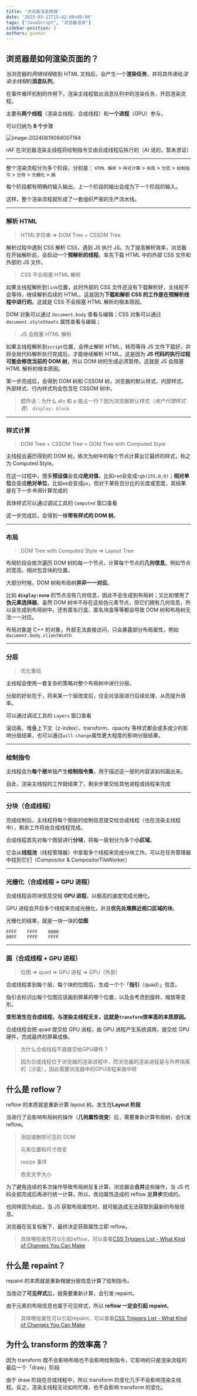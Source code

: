 ```yaml
---
title: '浏览器渲染原理'
date: '2023-03-11T15:42:00+08:00'
tags: ["JavaScript", "浏览器渲染"]
sidebar-position: 3
authors: gsemir
---
```



## 浏览器是如何渲染页面的？

当浏览器的*网络线程*收到 HTML 文档后，会产生一个**渲染任务**，并将其传递给*渲染主线程*的**消息队列**。

在事件循环机制的作用下，渲染主线程取出消息队列中的渲染任务，开启渲染流程。

主要有**两个线程**（渲染主线程、合成线程）和**一个进程**（GPU）参与，

可以归纳为 **8 个**步骤

![image-20240819084007164](./images/browserrender.png)

rAF 在浏览器渲染主线程将绘制指令交由合成线程后执行的（AI 说的，暂未求证）

-------

整个渲染流程分为多个阶段，分别是： `HTML 解析` > `样式计算` > `布局` > `分层` > `绘制指令` > `分块` >  `光栅化` > `画`

每个阶段都有明确的输入输出，上一个阶段的输出会成为下一个阶段的输入。

这样，整个渲染流程就形成了一套组织严密的生产流水线。

-------

### 解析 HTML

> HTML字符串 => DOM Tree + CSSOM Tree

解析过程中遇到 CSS 解析 CSS，遇到 JS 执行 JS。为了提高解析效率，浏览器在开始解析前，会启动一个**预解析的线程**，率先下载 HTML 中的外部 CSS 文件和外部的 JS 文件。

> CSS 不会阻塞 HTML 解析

如果主线程解析到`link`位置，此时外部的 CSS 文件还没有下载解析好，主线程不会等待，继续解析后续的 HTML。这是因为**下载和解析 CSS 的工作是在预解析线程中进行的**。这就是 CSS 不会阻塞 HTML 解析的根本原因。

DOM 对象可以通过 `document.body` 查看与编辑；CSS 对象可以通过 `document.styleSheets` 属性查看与编辑；

> JS 会阻塞 HTML 解析

如果主线程解析到`script`位置，会停止解析 HTML，转而等待 JS 文件下载好，并将全局代码解析执行完成后，才能继续解析 HTML。这是因为 **JS 代码的执行过程可能会修改当前的 DOM 树**，所以 DOM 树的生成必须暂停。这就是 JS 会阻塞 HTML 解析的根本原因。

第一步完成后，会得到 DOM 树和 CSSOM 树，浏览器的默认样式、内部样式、外部样式、行内样式均会包含在 CSSOM 树中。

> 题外话：为什么 div 和 p 能占一行？因为浏览器默认样式（*用户代理样式表*） `display: block`

-------

### 样式计算

> DOM Tree + CSSOM Tree = DOM Tree with Computed Style

主线程会遍历得到的 DOM 树，依次为树中的每个节点计算出它最终的样式，称之为 Computed Style。

在这一过程中，很多**预设值**会变成**绝对值**，比如`red`会变成`rgb(255,0,0)`；**相对单位**会变成**绝对单位**，比如`em`会变成`px`，但对于某些百分比的长度或宽度，其结果是在下一步*布局*计算完成的

具体样式可以通过调试工具的 `Computed` 窗口查看

这一步完成后，会得到一棵**带有样式的 DOM 树**。

--------

### 布局

> DOM Tree with Computed Style => Layout Tree

布局阶段会依次遍历 DOM 树的每一个节点，计算每个节点的**几何信息**。例如节点的宽高、相对包含块的位置。

大部分时候，DOM 树和布局树**并非一一对应**。

比如 **`display:none`** 的节点没有几何信息，因此不会生成到布局树；又比如使用了**伪元素选择器**，虽然 DOM 树中不存在这些伪元素节点，但它们拥有几何信息，所以会生成到布局树中。还有匿名行盒、匿名块盒等等都会导致 DOM 树和布局树无法一一对应。

布局对象是 C++ 的对象，外部无法直接访问，只会暴露部分布局属性，例如 `document.body.clientWidth`

-----------

### 分层

> 优化重绘

主线程会使用一套复杂的策略对整个布局树中进行分层。

分层的好处在于，将来某一个层改变后，仅会对该层进行后续处理，从而提升效率。

可以通过调试工具的 `Layers` 窗口查看

滚动条、堆叠上下文（z-index）、transform、opacity 等样式都会或多或少的影响分层结果，也可以通过`will-change`属性更大程度的影响分层结果。

---------

### 绘制指令

主线程会为**每个层**单独产生**绘制指令集**，用于描述这一层的内容该如何画出来。

自此，渲染主线程的工作就结束了，剩余步骤交给其他进程或线程来完成

------

### 分块（合成线程）

完成绘制后，主线程将每个图层的绘制信息提交给合成线程（也在渲染主线程中），剩余工作将由合成线程完成。

合成线程首先对每个图层进行**分块**，将每一层划分为多个**小区域**。

它会从**线程池**（线程管理器）中拿取多个线程来完成分块工作。可以在任务管理器中找到它们（Compositor & CompositorTileWorker）

----

### 光栅化（合成线程 + GPU 进程）

合成线程会将块信息交给 **GPU 进程**，以极高的速度完成光栅化。

GPU 进程会开启多个线程来完成光栅化，并且**优先处理靠近视口区域的块**。

光栅化的结果，就是一块一块的**位图**

```
FFFF	FFFF	0000
00FF	FFFF	FFFF
```

---------

### 画（合成线程 + GPU 进程）

> 位图 => quad => GPU 进程 => GPU（外部）

合成线程拿到每个层、每个块的位图后，生成一个个「**指引**（quad）」信息。

指引会标识出每个位图应该画到屏幕的哪个位置，以及会考虑到旋转、缩放等变形。

**变形发生在合成线程，与渲染主线程无关，这就是`transform`效率高的本质原因。**

合成线程会把 quad 提交给 GPU 进程，由 GPU 进程产生系统调用，提交给 GPU 硬件，完成最终的屏幕成像。

> 为什么合成线程不直接交给GPU硬件？
>
> 因为合成线程位于浏览器的渲染进程中，而浏览器的渲染进程是与外界隔离的（沙盒），因此需要浏览器中的GPU进程来做中转

## 什么是 reflow？

reflow 的本质就是重新计算 layout 树。发生在**Layout 阶段**

当进行了会影响布局树的操作（**几何属性改变**）后，需要重新计算布局树，会引发 reflow。

> 添加或删除可见的 DOM
>
> 元素位置和尺寸改变
>
> resize 事件
>
> 改变文字大小

为了避免连续的多次操作导致布局树反复计算，浏览器会**合并**这些操作，当 JS 代码全部完成后再进行统一计算。所以，改动属性造成的 reflow 是**异步**完成的。

也同样因为如此，当 JS 获取布局属性时，就可能造成无法获取到最新的布局信息。

浏览器在反复权衡下，最终决定获取属性立即 reflow。

>  具体哪些属性可以引起reflow，可以查看[CSS Triggers List - What Kind of Changes You Can Make](https://csstriggers.com/)

## 什么是 repaint？

repaint 的本质就是重新根据分层信息计算了绘制指令。

当改动了**可见样式**后，就需要重新计算，会引发 repaint。

由于元素的布局信息也属于可见样式，所以 **reflow 一定会引起 repaint**。

>  具体哪些属性可以引起repaint，可以查看[CSS Triggers List - What Kind of Changes You Can Make](https://csstriggers.com/)

## 为什么 transform 的效率高？

因为 transform 既不会影响布局也不会影响绘制指令，它影响的只是渲染流程的最后一个「draw」阶段

由于 draw 阶段在合成线程中，所以 transform 的变化几乎不会影响渲染主线程。反之，渲染主线程无论如何忙碌，也不会影响 transform 的变化。
